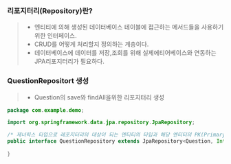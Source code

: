 ### 리포지터리(Repository)란?
> * 엔티티에 의해 생성된 데이터베이스 테이블에 접근하는 메서드들을 사용하기위한 인터페이스.
> * CRUD를 어떻게 처리할지 정의하는 계층이다.
> * 데이터베이스에 데이터를 저장,조회를 위해 실제에티어베이스와 연동하는 JPA리포지터리가 필요하다.

### QuestionRepositort 생성
> * Question의 save와 findAll을위한 리포지터리 생성
```Java
package com.example.demo;

import org.springframework.data.jpa.repository.JpaRepository;

/* 제너릭스 타입으로 레포지터리의 대상이 되는 엔티티의 타입과 해당 엔티티의 PK(Primary key)의 속성타입(Integer) 지정해햐함 */
public interface QuestionRepository extends JpaRepository<Question, Integer> {
  
}
```
